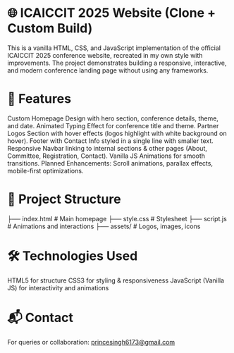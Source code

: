 # 🌐 ICAICCIT 2025 Website (Clone + Custom Build)

This is a vanilla HTML, CSS, and JavaScript implementation of the official ICAICCIT 2025 conference website, recreated in my own style with improvements.
The project demonstrates building a responsive, interactive, and modern conference landing page without using any frameworks.

# 🚀 Features
Custom Homepage Design with hero section, conference details, theme, and date.
Animated Typing Effect for conference title and theme.
Partner Logos Section with hover effects (logos highlight with white background on hover).
Footer with Contact Info styled in a single line with smaller text.
Responsive Navbar linking to internal sections & other pages (About, Committee, Registration, Contact).
Vanilla JS Animations for smooth transitions.
Planned Enhancements: Scroll animations, parallax effects, mobile-first optimizations.

# 📂 Project Structure
├── index.html      # Main homepage
├── style.css       # Stylesheet
├── script.js       # Animations and interactions
├── assets/         # Logos, images, icons

# 🛠️ Technologies Used
HTML5 for structure
CSS3 for styling & responsiveness
JavaScript (Vanilla JS) for interactivity and animations

# 📬 Contact

For queries or collaboration:
princesingh6173@gmail.com
